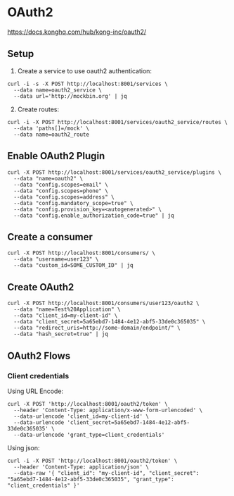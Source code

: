 # OAuth2

https://docs.konghq.com/hub/kong-inc/oauth2/

## Setup

1. Create a service to use oauth2 authentication:

```
curl -i -s -X POST http://localhost:8001/services \
  --data name=oauth2_service \
  --data url='http://mockbin.org' | jq
```

2. Create routes:

```console
curl -i -X POST http://localhost:8001/services/oauth2_service/routes \
  --data 'paths[]=/mock' \
  --data name=oauth2_route
```

## Enable OAuth2 Plugin

```console
curl -X POST http://localhost:8001/services/oauth2_service/plugins \
  --data "name=oauth2" \
  --data "config.scopes=email" \
  --data "config.scopes=phone" \
  --data "config.scopes=address" \
  --data "config.mandatory_scope=true" \
  --data "config.provision_key=<autogenerated>" \
  --data "config.enable_authorization_code=true" | jq
```

## Create a consumer

```console
curl -X POST http://localhost:8001/consumers/ \
  --data "username=user123" \
  --data "custom_id=SOME_CUSTOM_ID" | jq
```

## Create OAuth2

```
curl -X POST http://localhost:8001/consumers/user123/oauth2 \
  --data "name=Test%20Application" \
  --data "client_id=my-client-id" \
  --data "client_secret=5a65ebd7-1484-4e12-abf5-33de0c365035" \
  --data "redirect_uris=http://some-domain/endpoint/" \
  --data "hash_secret=true" | jq
```

## OAuth2 Flows

### Client credentials

Using URL Encode:

```
curl -X POST 'http://localhost:8001/oauth2/token' \
  --header 'Content-Type: application/x-www-form-urlencoded' \
  --data-urlencode 'client_id=my-client-id' \
  --data-urlencode 'client_secret=5a65ebd7-1484-4e12-abf5-33de0c365035' \
  --data-urlencode 'grant_type=client_credentials'
```

Using json:

```console
curl -i -X POST 'http://localhost:8001/oauth2/token' \
  --header 'Content-Type: application/json' \
  --data-raw '{ "client_id": "my-client-id", "client_secret": "5a65ebd7-1484-4e12-abf5-33de0c365035", "grant_type": "client_credentials" }'
```

